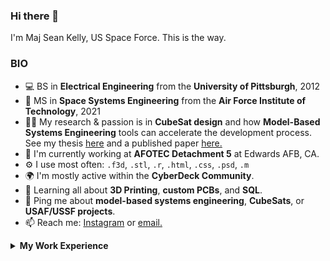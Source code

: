 ### Hi there 👋
I'm Maj Sean Kelly, US Space Force. This is the way.

### BIO
- 💻 BS in **Electrical Engineering** from the **University of Pittsburgh**, 2012
- 🚀 MS in **Space Systems Engineering** from the **Air Force Institute of Technology**, 2021
- 👨‍🔬 My research & passion is in **CubeSat design** and how **Model-Based Systems Engineering** tools can accelerate the development process. See my thesis <a href="https://scholar.afit.edu/cgi/viewcontent.cgi?article=5951&context=etd">here</a> and a published paper <a href="">here.</a>
- 🔭 I'm currently working at **AFOTEC Detachment 5** at Edwards AFB, CA.
- ⚙️ I use most often: `.f3d`, `.stl`, `.r`, `.html`, `.css`, `.psd`, `.m`
- 🌍 I'm mostly active within the **CyberDeck Community**.
- 🌱 Learning all about **3D Printing**, **custom PCBs**, and **SQL**.
- 💬 Ping me about **model-based systems engineering**, **CubeSats**, or **USAF/USSF projects**.
- 📫 Reach me: <a href="https://www.instagram.com/srkellyscope/">Instagram</a> or <a href="mailto:seanrkelly35@gmail.com">email.</a>

<details>
<summary><b> My Work Experience</b></summary>
<table>
  <thead>
    <tr>
      <th>Job Name</th>
      <th>Roles & responsibilities</th>
      <th>Duration</th>
    </tr>
  </thead>
  <tbody>
    <tr>
      <td><b>job title </b></td>
      <td>role</td>
      <td>dates</td>
    </tr>
  	<tr>
      <td><b>job title </b></td>
      <td>role</td>
      <td>dates</td>
    </tr>
    <tr>
      <td><b>job title </b></td>
      <td>role</td>
      <td>dates</td>
    </tr>
    <tr>
      <td><b>job title </b></td>
      <td>role</td>
      <td>dates</td>
    </tr>
     <tr>
      <td><b>job title </b></td>
      <td>role</td>
      <td>dates</td>
    </tr>
  </tbody>
</table>
</details>
